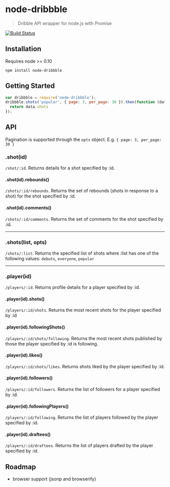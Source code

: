 # node-dribbble

> Dribble API wrapper for node.js with Promise

[![Build Status](https://secure.travis-ci.org/felixlaumon/node-dribbble.png)](http://travis-ci.org/felixlaumon/node-dribbble)

## Installation

Requires node >= 0.10

````
npm install node-dribbble
````

## Getting Started

````javascript
var dribbble = require('node-dribbble');
dribbble.shots('popular', { page: 3, per_page: 30 }).then(function (data) {
  return data.shots
});
````

## API

Pagination is supported through the `opts` object. E.g. `{ page: 3, per_page: 30 }`

### .shot(id)

`/shot/:id`. Returns details for a shot specified by :id.

#### .shot(id).rebounds()

`/shots/:id/rebounds`. Returns the set of rebounds (shots in response to a shot) for the shot specified by :id.

#### .shot(id).comments()

`/shots/:id/comments`. Returns the set of comments for the shot specified by :id.

---

### .shots(list, opts)

`/shots/:list`. Returns the specified list of shots where :list has one of the following values: `debuts`, `everyone`, `popular`

---

### .player(id)

`/players/:id`. Returns profile details for a player specified by :id.

#### .player(id).shots()

`/players/:id/shots`. Returns the most recent shots for the player specified by :id

#### .player(id).followingShots()

`/players/:id/shots/following`. Returns the most recent shots published by those the player specified by :id is following.

#### .player(id).likes()

`/players/:id/shots/likes`. Returns shots liked by the player specified by :id.

#### .player(id).followers()

`/players/:id/followers`. Returns the list of followers for a player specified by :id.

#### .player(id).followingPlayers()

`/players/:id/following`. Returns the list of players followed by the player specified by :id.

#### .player(id).draftees()

`/players/:id/draftees`. Returns the list of players drafted by the player specified by :id.

## Roadmap

- browser support (jsonp and browserify)
